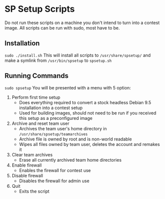 SP Setup Scripts
================

Do not run these scripts on a machine you don't intend to turn into a contest image.
All scripts can be run with sudo, most have to be.

Installation
------------
`sudo ./install.sh`
This will install all scripts to `/usr/share/spsetup/` and make a symlink from `/usr/bin/spsetup` to `spsetup.sh`

Running Commands
----------------
`sudo spsetup`
You will be presented with a menu with 5 option:
1. Perform first time setup
    - Does everything required to convert a stock headless Debian 9.5 installation into a contest setup
    - Used for building images, should not need to be run if you received this setup as a preconfigured image
2. Archive and reset team user
    - Archives the team user's home directory in `/usr/share/spsetup/teamarchives`
    - Archive file is owned by root and is non-world readable
    - Wipes all files owned by team user, deletes the account and remakes it
3. Clear team archives
    - Erase all currently archived team home directories
4. Enable firewall
    - Enables the firewall for contest use
5. Disable firewall
    - Disables the firewall for admin use
6. Quit
    - Exits the script
